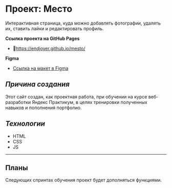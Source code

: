# Проект: Место

Интерактивная страница, куда можно добавлять фотографии, удалять их, ставить лайки и редактировать профиль.

**Ссылка проекта на GitHub Pages**

- 🔗https://endjoyer.github.io/mesto/

**Figma**

- [Ссылка на макет в Figma](https://www.figma.com/file/2cn9N9jSkmxD84oJik7xL7/JavaScript.-Sprint-4?node-id=0%3A1)

## _**Причина создания**_

Этот сайт создан, как проектная работа, при обучении на курсе веб-разработки Яндекс Практикум, в целях тренировки полученных навыков и пополнения портфолио.

## _**Технологии**_

- HTML
- CSS
- JS

---

## Планы

Следующих спринтах обучения проект будет дополняться функциями.
